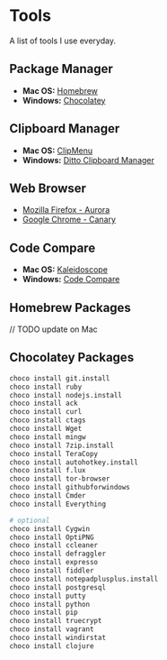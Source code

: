 # Tools

A list of tools I use everyday.

## Package Manager

- **Mac OS:** [Homebrew](http://brew.sh/)
- **Windows:** [Chocolatey](http://chocolatey.org/)

## Clipboard Manager

- **Mac OS:** [ClipMenu](http://www.clipmenu.com/)
- **Windows:** [Ditto Clipboard Manager](http://ditto-cp.sourceforge.net/)

## Web Browser

- [Mozilla Firefox - Aurora](https://www.mozilla.org/en-US/firefox/channel/#aurora)
- [Google Chrome - Canary](http://www.google.com/intl/en/chrome/browser/canary.html)

## Code Compare

- **Mac OS:** [Kaleidoscope](http://www.kaleidoscopeapp.com/)
- **Windows:** [Code Compare](http://www.devart.com/codecompare/)

## Homebrew Packages

// TODO update on Mac

## Chocolatey Packages

```bash
choco install git.install
choco install ruby
choco install nodejs.install
choco install ack
choco install curl
choco install ctags
choco install Wget
choco install mingw
choco install 7zip.install
choco install TeraCopy
choco install autohotkey.install
choco install f.lux
choco install tor-browser
choco install githubforwindows
choco install Cmder
choco install Everything

# optional
choco install Cygwin
choco install OptiPNG
choco install ccleaner
choco install defraggler
choco install expresso
choco install fiddler
choco install notepadplusplus.install
choco install postgresql
choco install putty
choco install python
choco install pip
choco install truecrypt
choco install vagrant
choco install windirstat
choco install clojure
```
